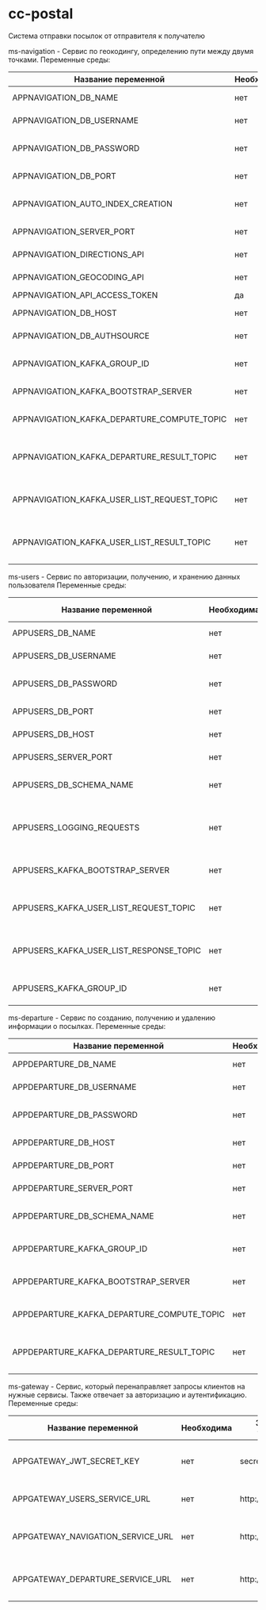 # cc-postal

Система отправки посылок от отправителя к получателю

ms-navigation - Сервис по геокодингу, определению пути между двумя точками.
Переменные среды:

| Название переменной                         | Необходима | Значение по умолчанию                                   |Описание                                   |
| --------------------------------------------|------------|---------------------------------------------------------|-------------------------------------------|
| APPNAVIGATION_DB_NAME                       | нет        |    postal                                               |Имя базы данных                            | 
| APPNAVIGATION_DB_USERNAME                    | нет        |    admin                                                |Пользователь базы данных                   |
| APPNAVIGATION_DB_PASSWORD                   | нет        |    admin                                                |Пароль для пользователя базы данных        |
| APPNAVIGATION_DB_PORT                       | нет        |    27017                                                |Порт сервера базы данных                   | 
| APPNAVIGATION_AUTO_INDEX_CREATION           | нет        |     true                                                | Автоматическое создание индексов          |
| APPNAVIGATION_SERVER_PORT                   | нет        |    8082                                                 |Порт сервера приложения                    |
| APPNAVIGATION_DIRECTIONS_API                | нет        |    https://api.mapbox.com/directions/v5/mapbox/driving/ | URL от API для получения пути             |
| APPNAVIGATION_GEOCODING_API                 | нет        |    https://api.mapbox.com/geocoding/v5/mapbox.places/   | URL от API для геокодирования             |
| APPNAVIGATION_API_ACCESS_TOKEN              | да         |   _                                                     | Токен для API                             |
| APPNAVIGATION_DB_HOST                       | нет        |   localhost                                             | Хост базы данных                          |
| APPNAVIGATION_DB_AUTHSOURCE                 | нет        |   admin                                                 | База аутентификации                       |
|APPNAVIGATION_KAFKA_GROUP_ID                 | нет        |   ms_navigaion                                          | Имя группы слушателей в Apache Kafka      |
|APPNAVIGATION_KAFKA_BOOTSTRAP_SERVER         | нет        |   localhost:9092                                        | Хосты серверов Apache Kafka               |
|APPNAVIGATION_KAFKA_DEPARTURE_COMPUTE_TOPIC  | нет        |   departure_duration_compute                            | Топик для получения отправлений           |
|APPNAVIGATION_KAFKA_DEPARTURE_RESULT_TOPIC   | нет        |   departure_duration_result                             | Топик для передачи обновленных отправлений|
| APPNAVIGATION_KAFKA_USER_LIST_REQUEST_TOPIC | нет        |   user_list_request                                     | Топик для передачи запроса пользователей  |
| APPNAVIGATION_KAFKA_USER_LIST_RESULT_TOPIC  | нет        |   user_list_result                                         | Топик для получения списка пользователей  |




ms-users - Сервис по авторизации, получению, и хранению данных пользователя
Переменные среды:

| Название переменной               | Необходима | Значение по умолчанию                                   |Описание                                   |
| ----------------------------------|------------|---------------------------------------------------------|-------------------------------------------|
| APPUSERS_DB_NAME                  | нет        |    admin                                                | Имя базы данных                            | 
| APPUSERS_DB_USERNAME              | нет        |    admin                                                | Пользователь базы данных                   |
| APPUSERS_DB_PASSWORD              | нет        |    admin                                                | Пароль для пользователя базы данных        |
| APPUSERS_DB_PORT                  | нет        |    5432                                                 | Порт сервера базы данных                   | 
| APPUSERS_DB_HOST                  | нет        |    localhost                                            | Хост сервера базы данных            |
| APPUSERS_SERVER_PORT              | нет        |    8081                                                 | Порт сервера приложения                    |
| APPUSERS_DB_SCHEMA_NAME           | нет        |    postal_schema                                        | Стандартная схема базы данных            |
| APPUSERS_LOGGING_REQUESTS         | нет        |    false                                                | True - логирование всех входящих запросов             |
| APPUSERS_KAFKA_BOOTSTRAP_SERVER   | нет        |    localhost:9092                                       | Хосты серверов Apache Kafka  |
| APPUSERS_KAFKA_USER_LIST_REQUEST_TOPIC | нет   |    user_list_request                                    | Топик для передачи запроса пользователей|
| APPUSERS_KAFKA_USER_LIST_RESPONSE_TOPIC | нет  |    user_list_result                                     | Топик для получения списка пользователей |
| APPUSERS_KAFKA_GROUP_ID           |   нет      |    ms-user                                              | Имя группы слушателей в Apache Kafka |

ms-departure - Сервис по созданию, получению и удалению информации о посылках.
Переменные среды:

| Название переменной                         | Необходима | Значение по умолчанию                                   |Описание                                     |
| --------------------------------------------|------------|---------------------------------------------------------|---------------------------------------------|
| APPDEPARTURE_DB_NAME                        | нет        |    postal                                               | Имя базы данных                             | 
| APPDEPARTURE_DB_USERNAME                    | нет        |    admin                                                | Пользователь базы данных                    |
| APPDEPARTURE_DB_PASSWORD                    | нет        |    admin                                                | Пароль для пользователя базы данных         |
| APPDEPARTURE_DB_HOST                        | нет        |    localhost                                            | Хост сервера базы данных                    |
| APPDEPARTURE_DB_PORT                        | нет        |    5432                                                 | Порт сервера базы данных                    | 
| APPDEPARTURE_SERVER_PORT                    | нет        |    8083                                                 | Порт сервера приложения                     |
| APPDEPARTURE_DB_SCHEMA_NAME                 | нет        |    postal_schema                                        | Стандартная схема базы данных               |
| APPDEPARTURE_KAFKA_GROUP_ID                 | нет        |    ms_departure                                         | Имя группы слушателей в Apache Kafka        |
| APPDEPARTURE_KAFKA_BOOTSTRAP_SERVER         | нет        |    localhost:9092                                       | Хосты серверов Apache Kafka                 |
| APPDEPARTURE_KAFKA_DEPARTURE_COMPUTE_TOPIC  | нет        |    departure_duration_compute                           | Топик для передачи отправлений              |
| APPDEPARTURE_KAFKA_DEPARTURE_RESULT_TOPIC   | нет        |    departure_duration_result                            | Топик для получения обновлённых отправлений |



ms-gateway - Сервис, который перенаправляет запросы клиентов на нужные сервисы. Также отвечает за авторизацию и аутентификацию.
Переменные среды:

| Название переменной               | Необходима | Значение по умолчанию                                   |Описание                                   |
| ----------------------------------|------------|---------------------------------------------------------|-------------------------------------------|
| APPGATEWAY_JWT_SECRET_KEY         | нет        |    secret123                                            | Секретный ключ для создание jwt токена    | 
| APPGATEWAY_USERS_SERVICE_URL      | нет        |    http://localhost:8081/                               | URL сервиса ms-users                      |
| APPGATEWAY_NAVIGATION_SERVICE_URL      | нет        |    http://localhost:8082/                               | URL сервиса ms-navigation                      |      |
| APPGATEWAY_DEPARTURE_SERVICE_URL      | нет        |    http://localhost:8083/                               | URL сервиса ms-departure                     |